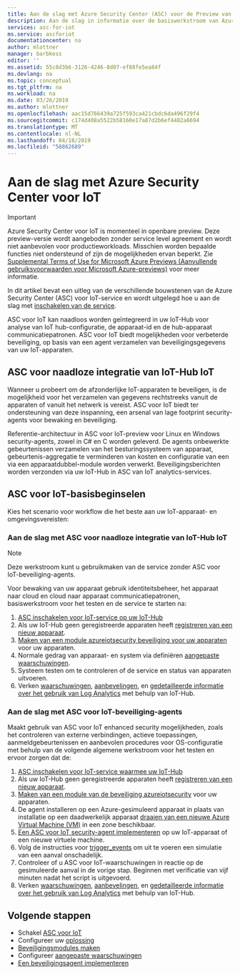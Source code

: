 ```yaml
---
title: Aan de slag met Azure Security Center (ASC) voor de Preview van IoT | Microsoft Docs
description: Aan de slag in informatie over de basiswerkstroom van Azure Security Center voor IoT-functies en -service.
services: asc-for-iot
ms.service: ascforiot
documentationcenter: na
author: mlottner
manager: barbkess
editor: ''
ms.assetid: 55c8d3b6-3126-4246-8d07-ef88fe5ea84f
ms.devlang: na
ms.topic: conceptual
ms.tgt_pltfrm: na
ms.workload: na
ms.date: 03/26/2019
ms.author: mlottner
ms.openlocfilehash: aac15d766439a725f593ca421cbdc6da496f29f4
ms.sourcegitcommit: c174d408a5522b58160e17a87d2b6ef4482a6694
ms.translationtype: MT
ms.contentlocale: nl-NL
ms.lasthandoff: 04/18/2019
ms.locfileid: "58862689"
---
```

# <a name="get-started-with-azure-security-center-for-iot"></a>Aan de slag met Azure Security Center voor IoT 

> [!IMPORTANT]
> Azure Security Center voor IoT is momenteel in openbare preview.
> Deze preview-versie wordt aangeboden zonder service level agreement en wordt niet aanbevolen voor productieworkloads. Misschien worden bepaalde functies niet ondersteund of zijn de mogelijkheden ervan beperkt. Zie [Supplemental Terms of Use for Microsoft Azure Previews (Aanvullende gebruiksvoorwaarden voor Microsoft Azure-previews)](https://azure.microsoft.com/support/legal/preview-supplemental-terms/) voor meer informatie.

In dit artikel bevat een uitleg van de verschillende bouwstenen van de Azure Security Center (ASC) voor IoT-service en wordt uitgelegd hoe u aan de slag met [inschakelen van de service](quickstart-onboard-iot-hub.md). 

ASC voor IoT kan naadloos worden geïntegreerd in uw IoT-Hub voor analyse van IoT hub-configuratie, de apparaat-id en de hub-apparaat communicatiepatronen.
ASC voor IoT biedt mogelijkheden voor verbeterde beveiliging, op basis van een agent verzamelen van beveiligingsgegevens van uw IoT-apparaten.

## <a name="asc-for-iot-seamless-iot-hub-integration"></a>ASC voor naadloze integratie van IoT-Hub IoT

Wanneer u probeert om de afzonderlijke IoT-apparaten te beveiligen, is de mogelijkheid voor het verzamelen van gegevens rechtstreeks vanuit de apparaten of vanuit het netwerk is vereist. ASC voor IoT biedt ter ondersteuning van deze inspanning, een arsenal van lage footprint security-agents voor bewaking en beveiliging.

Referentie-architectuur in ASC voor IoT-preview voor Linux en Windows security-agents, zowel in C# en C worden geleverd.
De agents onbewerkte gebeurtenissen verzamelen van het besturingssysteem van apparaat, gebeurtenis-aggregatie te verminderen van kosten en configuratie van een via een apparaatdubbel-module worden verwerkt.
Beveiligingsberichten worden verzonden via uw IoT-Hub in ASC van IoT analytics-services.

## <a name="asc-for-iot-basics"></a>ASC voor IoT-basisbeginselen

Kies het scenario voor workflow die het beste aan uw IoT-apparaat- en omgevingsvereisten:

### <a name="get-started-with-asc-for-iot-seamless-iot-hub-integration"></a>Aan de slag met ASC voor naadloze integratie van IoT-Hub IoT 

>[!Note]
>Deze werkstroom kunt u gebruikmaken van de service zonder ASC voor IoT-beveiliging-agents. 

Voor bewaking van uw apparaat gebruik identiteitsbeheer, het apparaat naar cloud en cloud naar apparaat communicatiepatronen, basiswerkstroom voor het testen en de service te starten na: 

1. [ASC inschakelen voor IoT-service op uw IoT-Hub](quickstart-onboard-iot-hub.md)
1. Als uw IoT-Hub geen geregistreerde apparaten heeft [registreren van een nieuw apparaat](https://docs.microsoft.com/azure/iot-accelerators/quickstart-device-simulation-deploy).
1. [Maken van een module azureiotsecurity beveiliging voor uw apparaten](quickstart-create-security-twin.md) voor uw apparaten. 
1. Normale gedrag van apparaat- en system via definiëren [aangepaste waarschuwingen](quickstart-create-custom-alerts.md). 
1. Systeem testen om te controleren of de service en status van apparaten uitvoeren. 
1. Verken [waarschuwingen](concept-security-alerts.md), [aanbevelingen](concept-recommendations.md), en [gedetailleerde informatie over het gebruik van Log Analytics](how-to-security-data-access.md) met behulp van IoT-Hub. 


### <a name="get-started-with-asc-for-iot-security-agents"></a>Aan de slag met ASC voor IoT-beveiliging-agents

Maakt gebruik van ASC voor IoT enhanced security mogelijkheden, zoals het controleren van externe verbindingen, actieve toepassingen, aanmeldgebeurtenissen en aanbevolen procedures voor OS-configuratie met behulp van de volgende algemene werkstroom voor het testen en ervoor zorgen dat de: 

1. [ASC inschakelen voor IoT-service waarmee uw IoT-Hub](quickstart-onboard-iot-hub.md)
1. Als uw IoT-Hub geen geregistreerde apparaten heeft [registreren van een nieuw apparaat](https://docs.microsoft.com/azure/iot-accelerators/quickstart-device-simulation-deploy).
1. [Maken van een module van de beveiliging azureiotsecurity](quickstart-create-security-twin.md) voor uw apparaten.
1. De agent installeren op een Azure-gesimuleerd apparaat in plaats van installatie op een daadwerkelijk apparaat [draaien van een nieuwe Azure Virtual Machine (VM)](https://docs.microsoft.com/azure/virtual-machines/linux/quick-create-portal) in een zone beschikbaar. 
1. [Een ASC voor IoT security-agent implementeren](how-to-deploy-linux-cs.md) op uw IoT-apparaat of een nieuwe virtuele machine.
1. Volg de instructies voor [trigger_events](https://aka.ms/iot-security-github-trigger-events) om uit te voeren een simulatie van een aanval onschadelijk.
1. Controleer of u ASC voor IoT-waarschuwingen in reactie op de gesimuleerde aanval in de vorige stap. Beginnen met verificatie van vijf minuten nadat het script is uitgevoerd.
1. Verken [waarschuwingen](concept-security-alerts.md), [aanbevelingen](concept-recommendations.md), en [gedetailleerde informatie over het gebruik van Log Analytics](how-to-security-data-access.md) met behulp van IoT-Hub. 

## <a name="next-steps"></a>Volgende stappen

- Schakel [ASC voor IoT](quickstart-onboard-iot-hub.md)
- Configureer uw [oplossing](quickstart-configure-your-solution.md)
- [Beveiligingsmodules maken](quickstart-create-security-twin.md)
- Configureer [aangepaste waarschuwingen](quickstart-create-custom-alerts.md)
- [Een beveiligingsagent implementeren](how-to-deploy-agent.md)
